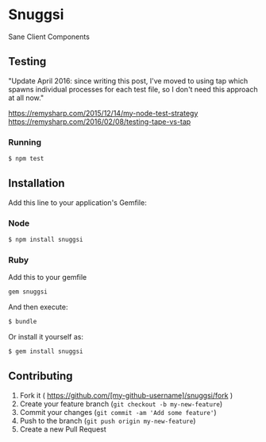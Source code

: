 # Snuggsi
Sane Client Components

## Testing
"Update April 2016: since writing this post, I've moved to using tap which spawns individual processes for each test file, so I don't need this approach at all now."

https://remysharp.com/2015/12/14/my-node-test-strategy
https://remysharp.com/2016/02/08/testing-tape-vs-tap

### Running
```bash
$ npm test
```

## Installation

Add this line to your application's Gemfile:

### Node
```bash
$ npm install snuggsi
```

### Ruby
Add this to your gemfile
```bash
gem snuggsi
```

And then execute:
```bash
$ bundle
```

Or install it yourself as:
```bash
$ gem install snuggsi
```

## Contributing

1. Fork it ( https://github.com/[my-github-username]/snuggsi/fork )
2. Create your feature branch (`git checkout -b my-new-feature`)
3. Commit your changes (`git commit -am 'Add some feature'`)
4. Push to the branch (`git push origin my-new-feature`)
5. Create a new Pull Request
